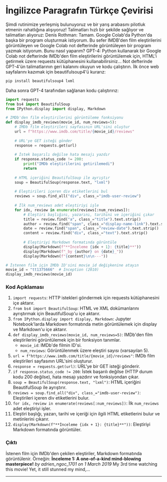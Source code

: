 # İngilizce Paragrafın Türkçe Çevirisi

Şimdi rutinimize yerleşmiş bulunuyoruz ve bir yarış arabasını pilotluk etmenin rahatlığına alışıyoruz! 
Talimatları hızlı bir şekilde sağlıyor ve talimatları alıyoruz: 
Denis Rothman: Tamam. Google Colab'da Python'da başka bir program oluşturmak istiyorum. 
Bu sefer IMDB'den film eleştirilerini görüntüleyen ve Google Colab not defterinde görüntüleyen bir program yazmak istiyorum. 
Bunu nasıl yaparım? 
GPT-4: Python kullanarak bir Google Colab not defterinde IMDb'den film eleştirilerini görüntülemek için, HTML'i getirmek üzere requests kütüphanesini kullanabilirsiniz... 
Not defterinde GPT-4'ün talimatlarının geri kalanını okuyun ve kodu çalıştırın. 
İlk önce web sayfalarını kazımak için beautifulsoup4'ü kurarız: 
```bash
pip install beautifulsoup4 lxml
```
Daha sonra GPT-4 tarafından sağlanan kodu çalıştırırız:

```python
import requests 
from bs4 import BeautifulSoup 
from IPython.display import display, Markdown 

# IMDb'den film eleştirilerini görüntüleme fonksiyonu
def display_imdb_reviews(movie_id, num_reviews=5):
    # IMDb film eleştirileri sayfasının URL'sini oluştur
    url = f"https://www.imdb.com/title/{movie_id}/reviews"
    
    # URL'ye GET isteği gönder
    response = requests.get(url)
    
    # İstek başarılı değilse hata mesajı yazdır
    if response.status_code != 200:
        print("IMDb eleştirilerini getirilemedi")
        return
    
    # HTML içeriğini BeautifulSoup ile ayrıştır
    soup = BeautifulSoup(response.text, "lxml")
    
    # Eleştirileri içeren div etiketlerini bul
    reviews = soup.find_all("div", class_="imdb-user-review")
    
    # İlk num_reviews adet eleştiriyi işle
    for idx, review in enumerate(reviews[:num_reviews]):
        # Eleştiri başlığını, yazarını, tarihini ve içeriğini çıkar
        title = review.find("a", class_="title").text.strip()
        author = review.find("span", class_="display-name-link").text.strip()
        date = review.find("span", class_="review-date").text.strip()
        content = review.find("div", class_="text").text.strip()
        
        # Eleştiriyi Markdown formatında görüntüle
        display(Markdown(f"**İnceleme {idx + 1}: {title}**"))
        display(Markdown(f"_by {author} on {date}_"))
        display(Markdown(f"{content}\n\n---"))

# İstenen film için IMDb ID'sini movie_id değişkenine atayın
movie_id = "tt1375666"  # Inception (2010)
display_imdb_reviews(movie_id)
```

### Kod Açıklaması

1. `import requests`: HTTP istekleri göndermek için requests kütüphanesini içe aktarır.
2. `from bs4 import BeautifulSoup`: HTML ve XML dokümanlarını ayrıştırmak için BeautifulSoup'u içe aktarır.
3. `from IPython.display import display, Markdown`: Jupyter Notebook'larda Markdown formatında metin görüntülemek için display ve Markdown'u içe aktarır.
4. `def display_imdb_reviews(movie_id, num_reviews=5)`: IMDb'den film eleştirilerini görüntülemek için bir fonksiyon tanımlar. 
   - `movie_id`: IMDb'de filmin ID'si.
   - `num_reviews`: Görüntülenmek üzere eleştiri sayısı (varsayılan 5).
5. `url = f"https://www.imdb.com/title/{movie_id}/reviews"`: IMDb film eleştirileri sayfasının URL'sini oluşturur.
6. `response = requests.get(url)`: URL'ye bir GET isteği gönderir.
7. `if response.status_code != 200`: İstek başarılı değilse (HTTP durum kodu 200 değilse), hata mesajı yazdırır ve fonksiyondan çıkar.
8. `soup = BeautifulSoup(response.text, "lxml")`: HTML içeriğini BeautifulSoup ile ayrıştırır.
9. `reviews = soup.find_all("div", class_="imdb-user-review")`: Eleştirileri içeren div etiketlerini bulur.
10. `for idx, review in enumerate(reviews[:num_reviews])`: İlk `num_reviews` adet eleştiriyi işler.
11. Eleştiri başlığı, yazarı, tarihi ve içeriği için ilgili HTML etiketlerini bulur ve metinlerini çıkarır.
12. `display(Markdown(f"**İnceleme {idx + 1}: {title}**"))`: Eleştiriyi Markdown formatında görüntüler.

### Çıktı

İstenen film için IMDb'den çekilen eleştiriler, Markdown formatında görüntülenir. Örneğin:
**İnceleme 1: A one-of-a-kind mind-blowing masterpiece!**
_by adrien_ngoc_1701 on 1 March 2019_
My 3rd time watching this movie! Yet, it still stunned my mind,…

---

